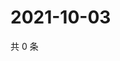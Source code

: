 # 2021-10-03

共 0 条

<!-- BEGIN WEIBO -->
<!-- 最后更新时间 Sun Oct 03 2021 18:00:45 GMT+0800 (China Standard Time) -->

<!-- END WEIBO -->
